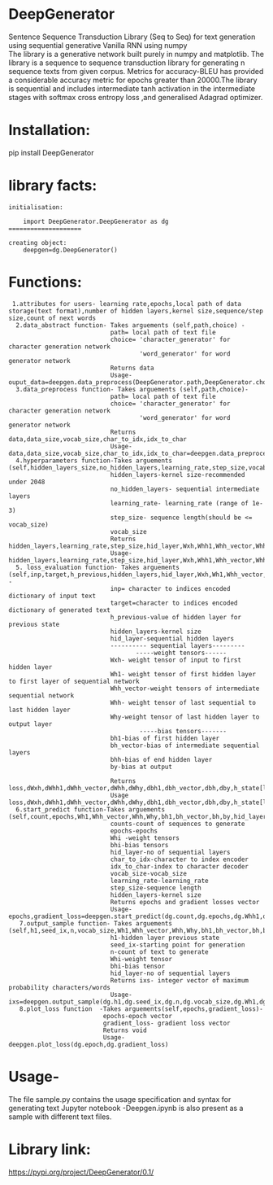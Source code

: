 # DeepGenerator
Sentence Sequence Transduction Library (Seq to Seq) for text generation using sequential generative Vanilla RNN using numpy  
The library is a generative network built purely in numpy and matplotlib. The library is a sequence to sequence transduction
library for generating n sequence texts from given corpus. Metrics for accuracy-BLEU has provided a considerable accuracy metric
for epochs greater than 20000.The library is sequential and includes intermediate tanh activation in the intermediate stages with 
softmax cross entropy loss ,and generalised Adagrad optimizer.
# Installation:
pip install DeepGenerator

# library facts:
  
    initialisation:  
        
        import DeepGenerator.DeepGenerator as dg
    ====================
    
    creating object:
        deepgen=dg.DeepGenerator()
    
# Functions: 
     1.attributes for users- learning rate,epochs,local path of data storage(text format),number of hidden layers,kernel size,sequence/step size,count of next words
      2.data_abstract function- Takes arguements (self,path,choice) - 
                                path= local path of text file
                                choice= 'character_generator' for character generation network
                                        'word_generator' for word generator network
                                Returns data
                                Usage- ouput_data=deepgen.data_preprocess(DeepGenerator.path,DeepGenerator.choice)
      3.data_preprocess function- Takes arguements (self,path,choice)-
                                path= local path of text file
                                choice= 'character_generator' for character generation network
                                        'word_generator' for word generator network
                                Returns data,data_size,vocab_size,char_to_idx,idx_to_char
                                Usage- data,data_size,vocab_size,char_to_idx,idx_to_char=deepgen.data_preprocess(DeepGenerator.path,DeepGenerator.choice)
      4.hyperparameters function-Takes arguements (self,hidden_layers_size,no_hidden_layers,learning_rate,step_size,vocab_size)-
                                hidden_layers-kernel size-recommended under 2048
                                no_hidden_layers- sequential intermediate layers
                                learning_rate- learning_rate (range of 1e-3)
                                step_size- sequence length(should be <= vocab_size)
                                vocab_size
                                Returns hidden_layers,learning_rate,step_size,hid_layer,Wxh,Whh1,Whh_vector,Whh,Why,bh1,bh_vector,bh,by
                                Usage- hidden_layers,learning_rate,step_size,hid_layer,Wxh,Whh1,Whh_vector,Whh,Why,bh1,bh_vector,bh,by=deepgen.hyperparamteres(dg.hidden_layers_size,dg.no_hidden_layers,dg.learning_rate,dg.step_size,dg.vocab_size)
      5. loss_evaluation function- Takes arguements    (self,inp,target,h_previous,hidden_layers,hid_layer,Wxh,Wh1,Whh_vector,Whh,Why,bh1,bh_vector,bh,by) -
                                inp= character to indices encoded dictionary of input text
                                target=character to indices encoded dictionary of generated text
                                h_previous-value of hidden layer for previous state
                                hidden_layers-kernel size
                                hid_layer-sequential hidden layers
                                ---------- sequential layers---------
                                       -----weight tensors------
                                Wxh- weight tensor of input to first hidden layer
                                Wh1- weight tensor of first hidden layer to first layer of sequential network
                                Whh_vector-weight tensors of intermediate sequential network
                                Whh- weight tensor of last sequential to last hidden layer
                                Why-weight tensor of last hidden layer to output layer
                                        -----bias tensors-------
                                bh1-bias of first hidden layer
                                bh_vector-bias of intermediate sequential layers
                                bhh-bias of end hidden layer
                                by-bias at output
                                
                                Returns loss,dWxh,dWhh1,dWhh_vector,dWhh,dWhy,dbh1,dbh_vector,dbh,dby,h_state[len(inp)-1],Whh1,Whh_vector,Whh,Why,bh1,bh_vector,bh,by
                                Usage loss,dWxh,dWhh1,dWhh_vector,dWhh,dWhy,dbh1,dbh_vector,dbh,dby,h_state[len(inp)-1],Whh1,Whh_vector,Whh,Why,bh1,bh_vector,bh,by=deepgen.loss_evaluation(dg.inp,dg.target,dg.h_previous,dg.hidden_layers,dg.hid_layer,dg.Wxh,dg.Wh1,dg.Whh_vector,dg.Whh,dg.Why,dg.bh1,dg.bh_vector,dg.bh,dg.by)
      6.start_predict function-Takes arguements (self,count,epochs,Wh1,Whh_vector,Whh,Why,bh1,bh_vector,bh,by,hid_layer,char_to_idx,idx_to_char,vocab_size,learning_rate,step_size,data,hidden_layers)
                                counts-count of sequences to generate
                                epochs-epochs
                                Whi -weight tensors
                                bhi-bias tensors
                                hid_layer-no of sequential layers
                                char_to_idx-character to index encoder
                                idx_to_char-index to character decoder
                                vocab_size-vocab_size
                                learning_rate-learning_rate
                                step_size-sequence length
                                hidden_layers-kernel size
                                Returns epochs and gradient losses vector
                                Usage-epochs,gradient_loss=deepgen.start_predict(dg.count,dg.epochs,dg.Whh1,dg.Whh_vector,dg.Whh,dg.Why,dg.bh1,dg.bh_vector,dg.bh,dg.by,dg.hid_layer,dg.char_to_idx,dg.idx_to_char,dg.vocab_size,dg.learning_rate,dg.step_size,dg.data,dg.hidden_layers) 
       7.output_sample function- Takes arguements (self,h1,seed_ix,n,vocab_size,Wh1,Whh_vector,Whh,Why,bh1,bh_vector,bh,by,hid_layer)-
                                h1-hidden layer previous state
                                seed_ix-starting point for generation
                                n-count of text to generate
                                Whi-weight tensor
                                bhi-bias tensor
                                hid_layer-no of sequential layers
                                Returns ixs- integer vector of maximum probability characters/words
                                Usage-ixs=deepgen.output_sample(dg.h1,dg.seed_ix,dg.n,dg.vocab_size,dg.Wh1,dg.Whh_vector,dg.Whh,dg.Why,dg.bh1,dg.bh_vector,dg.bh,dg.by,dg.hid_layer)
       8.plot_loss function  -Takes arguements(self,epochs,gradient_loss)-
                              epochs-epoch vector
                              gradient_loss- gradient loss vector
                              Returns void
                              Usage-deepgen.plot_loss(dg.epoch,dg.gradient_loss)
# Usage-
The file sample.py contains the usage specification and syntax for generating text
Jupyter notebook -Deepgen.ipynb is also present as a sample with different text files.

# Library link:
https://pypi.org/project/DeepGenerator/0.1/
